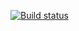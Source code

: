[![Build status](https://ci.appveyor.com/api/projects/status/xwy6qdeouh66gtgs?svg=true)](https://ci.appveyor.com/project/asdf8911/java-a-3-1)
